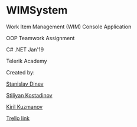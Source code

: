 # WIMSystem

Work Item Management (WIM) Console Application

OOP Teamwork Assignment

C# .NET Jan'19

Telerik Academy



Created by:

[Stanislav Dinev](https://gitlab.com/stakAtak)

[Stiliyan Kostadinov](https://gitlab.com/cidsan)

[Kiril Kuzmanov](https://gitlab.com/kiketo)


[Trello link](https://trello.com/b/Ockj2Cxm/oop-teamwork-assignment)
 